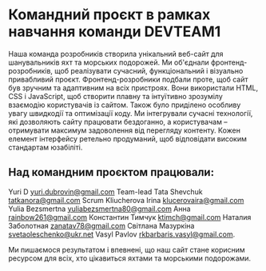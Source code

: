 # Командний проєкт в рамках навчання команди DEVTEAM1

Наша команда розробників створила унікальний веб-сайт для шанувальників яхт та морських подорожей. Ми об'єднали фронтенд-розробників, щоб реалізувати сучасний, функціональний і візуально привабливий проєкт. 
Фронтенд-розробники подбали проте, щоб сайт був зручним та адаптивним на всіх пристроях. Вони використали HTML, CSS і JavaScript, щоб створити плавну та інтуїтивно зрозумілу взаємодію користувачів із сайтом. 
Також було приділено особливу увагу швидкодії та оптимізації коду. Ми інтегрували сучасні технології, які дозволяють сайту працювати бездоганно, а користувачам – отримувати максимум задоволення від перегляду контенту. Кожен елемент інтерфейсу ретельно продуманий, щоб
відповідати високим стандартам юзабіліті.

## Над командним проєктом працювали:

Yuri D                  yuri.dubrovin@gmail.com Team-lead 
Tata Shevchuk           tatkanora@gmail.com Scrum
Kliucherova Irina       klucerovaira@gmail.com 
Yulia Bezsmertna        yuliabezsmertna80@gmail.com 
Анна                    rainbow261@gmail.com 
Константин Тимчук       ktimch@gmail.com 
Наталия Заболотная      zanatav78@gmail.com 
Світлана Мазуркіна      svetaoleschenko@ukr.net 
Vasyl Pavlov            rkbarbaris.vasyl@gmail.com.

Ми пишаємося результатом і впевнені, що наш сайт стане корисним ресурсом для
всіх, хто цікавиться яхтами та морськими подорожами.
